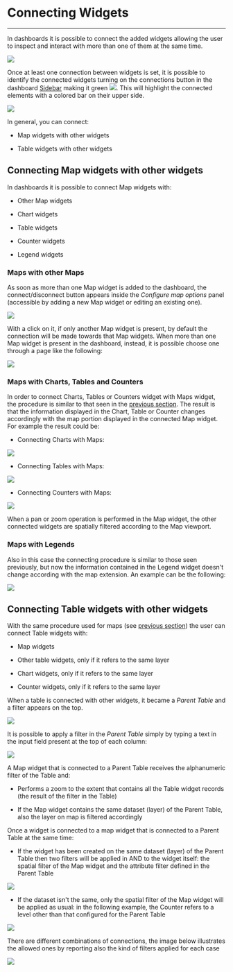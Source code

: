 # Connecting Widgets
********************
In dashboards it is possible to connect the added widgets allowing the user to inspect and interact with more than one of them at the same time.

<img src="../img/connecting-widgets/widgets_interaction.gif" class="ms-docimage" style="max-width:700px;"/>

Once at least one connection between widgets is set, it is possible to identify the connected widgets turning on the connections button in the dashboard [Sidebar](exploring-dashboards.md#sidebar) making it green <img src="../img/button/connections.jpg" class="ms-docbutton"/>. This will highlight the connected elements with a colored bar on their upper side.

<img src="../img/connecting-widgets/connections_widgets.gif" class="ms-docimage" style="max-width:700px;"/>

In general, you can connect:

* Map widgets with other widgets

* Table widgets with other widgets

## Connecting Map widgets with other widgets

In dashboards it is possible to connect Map widgets with:

* Other Map widgets

* Chart widgets

* Table widgets

* Counter widgets

* Legend widgets 

### Maps with other Maps

As soon as more than one Map widget is added to the dashboard, the connect/disconnect button appears inside the *Configure map options* panel (accessible by adding a new Map widget or editing an existing one).

<img src="../img/connecting-widgets/connection-options.jpg" class="ms-docimage" style="max-width:400px;"/>

With a click on it, if only another Map widget is present, by default the connection will be made towards that Map widgets. When more than one Map widget is present in the dashboard, instead, it is possible choose one through a page like the following:

<img src="../img/connecting-widgets/map-to-connect.jpg" class="ms-docimage"/>

### Maps with Charts, Tables and Counters

In order to connect Charts, Tables or Counters widget with Maps widget, the procedure is similar to that seen in the [previous section](connecting-widgets.md#maps-with-other-maps). The result is that the information displayed in the Chart, Table or Counter changes accordingly with the map portion displayed in the connected Map widget. For example the result could be:

* Connecting Charts with Maps:

<img src="../img/connecting-widgets/chart-map.jpg" class="ms-docimage"/>

* Connecting Tables with Maps:

<img src="../img/connecting-widgets/table-map.jpg" class="ms-docimage"/>

* Connecting Counters with Maps:

<img src="../img/connecting-widgets/counter-map.jpg" class="ms-docimage"/>

When a pan or zoom operation is performed in the Map widget, the other connected widgets are spatially filtered according to the Map viewport.

### Maps with Legends

Also in this case the connecting procedure is similar to those seen previously, but now the information contained in the Legend widget doesn't change according with the map extension. An example can be the following:

<img src="../img/connecting-widgets/legend-map.jpg" class="ms-docimage"/>

## Connecting Table widgets with other widgets

With the same procedure used for maps (see [previous section](connecting-widgets.md#maps-with-other-maps)) the user can connect Table widgets with:

* Map widgets

* Other table widgets, only if it refers to the same layer

* Chart widgets, only if it refers to the same layer

* Counter widgets, only if it refers to the same layer

When a table is connected with other widgets, it became a *Parent Table* and a filter appears on the top.

<img src="../img/connecting-widgets/table_filter.jpg" class="ms-docimage" style="max-width:700px;"/>  

It is possible to apply a filter in the *Parent Table* simply by typing a text in the input field present at the top of each column:

<img src="../img/connecting-widgets/filter_on_table.gif" class="ms-docimage" style="max-width:700px;"/>

A Map widget that is connected to a Parent Table receives the alphanumeric filter of the Table and:

- Performs a zoom to the extent that contains all the Table widget records (the result of the filter in the Table)

- If the Map widget contains the same dataset (layer) of the Parent Table, also the layer on map is filtered accordingly

Once a widget is connected to a map widget that is connected to a Parent Table at the same time:

- If the widget has been created on the same dataset (layer) of the Parent Table then two filters will be applied in AND to the widget itself: the spatial filter of the Map widget and the attribute filter defined in the Parent Table

<img src="../img/connecting-widgets/interaction_a.gif" class="ms-docimage" style="max-width:700px;"/>

- If the dataset isn't the same, only the spatial filter of the Map widget will be applied as usual: in the following example, the Counter refers to a level other than that configured for the Parent Table

<img src="../img/connecting-widgets/interaction_ab.gif" class="ms-docimage" style="max-width:700px;"/> 

There are different combinations of connections, the image below illustrates the allowed ones by reporting also the kind of filters applied for each case

<img src="../img/connecting-widgets/available_connections.jpg" class="ms-docimage" style="max-width:700px;"/> 
